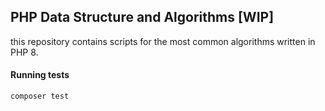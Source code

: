 ## PHP Data Structure and Algorithms [WIP]
this repository contains scripts for the most common algorithms written in PHP 8.

#### Running tests

```bash
composer test

```
